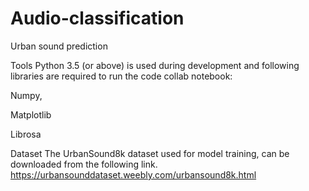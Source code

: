# Audio-classification
Urban sound prediction

Tools
Python 3.5 (or above) is used during development and following libraries are required to run the code collab notebook:

Numpy,

Matplotlib

Librosa

Dataset
The UrbanSound8k dataset used for model training, can be downloaded from the following link.
https://urbansounddataset.weebly.com/urbansound8k.html
